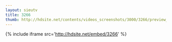 ```yaml
---
layout: sieutv
title: 3266
thumb: http://hdsite.net/contents/videos_screenshots/3000/3266/preview_360p.mp4.jpg
---
```

{% include iframe src='http://hdsite.net/embed/3266' %}
 
